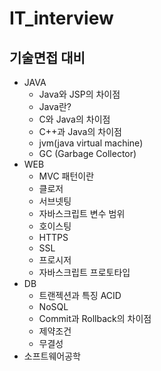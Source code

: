 # IT_interview

## 기술면접 대비

* JAVA
  * Java와 JSP의 차이점
  * Java란?
  * C와 Java의 차이점
  * C++과 Java의 차이점
  * jvm(java virtual machine)
  * GC (Garbage Collector)
* WEB
  * MVC 패턴이란
  * 클로저
  * 서브넷팅
  * 자바스크립트 변수 범위
  * 호이스팅
  * HTTPS
  * SSL
  * 프로시저
  * 자바스크립트 프로토타입
* DB
  * 트랜젝션과 특징 ACID
  * NoSQL
  * Commit과 Rollback의 차이점
  * 제약조건
  * 무결성
* 소프트웨어공학

